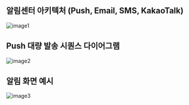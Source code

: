 ## 알림센터 아키텍처 (Push, Email, SMS, KakaoTalk)
![image1](https://user-images.githubusercontent.com/48572149/208464732-950439e1-3d57-4138-b9b2-cbbf011ce601.png)

## Push 대량 발송 시퀀스 다이어그램
![image2](https://user-images.githubusercontent.com/48572149/208465144-31c82380-a455-498c-9a70-12857089989c.png)

## 알림 화면 예시
![image3](https://user-images.githubusercontent.com/48572149/208465675-97be45fb-ccfb-40fd-8434-9eba9f9b4c38.png)
